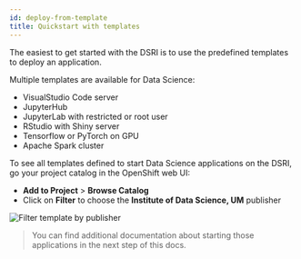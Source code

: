 ```yaml
---
id: deploy-from-template
title: Quickstart with templates
---
```


The easiest to get started with the DSRI is to use the predefined templates to deploy an application.

Multiple templates are available for Data Science:

* VisualStudio Code server
* JupyterHub
* JupyterLab with restricted or root user
* RStudio with Shiny server
* Tensorflow or PyTorch on GPU
* Apache Spark cluster

To see all templates defined to start Data Science applications on the DSRI, go your project catalog in the OpenShift web UI:
* **Add to Project** > **Browse Catalog**
* Click on **Filter** to choose the **Institute of Data Science, UM** publisher

<img src="/dsri-documentation/img/screenshot-dsri-filter-publishers.png" alt="Filter template by publisher" style="max-width: 100%; max-height: 100%;" />

> You can find additional documentation about starting those applications in the next step of this docs.
